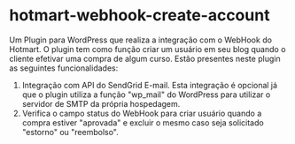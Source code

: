 # hotmart-webhook-create-account
Um Plugin para WordPress que realiza a integração com o WebHook do Hotmart. O plugin tem como função criar um usuário em seu blog quando o cliente efetivar uma compra de algum curso.
Estão presentes neste plugin as seguintes funcionalidades:
1. Integração com API do SendGrid E-mail. Esta integração é opcional já que o plugin utiliza a função "wp_mail" do WordPress para utilizar o servidor de SMTP da própria hospedagem.
2. Verifica o campo status do WebHook para criar usuário quando a compra estiver "aprovada" e excluir o mesmo caso seja solicitado
"estorno" ou "reembolso".  